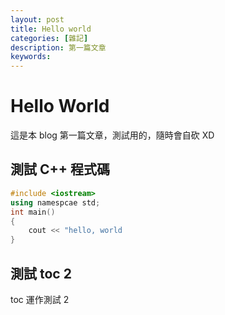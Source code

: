```yaml
---
layout: post
title: Hello world
categories: [雜記]
description: 第一篇文章
keywords: 
---
```


# Hello World

這是本 blog 第一篇文章，測試用的，隨時會自砍 XD

## 測試 C++ 程式碼

```c++
#include <iostream>
using namespcae std;
int main()
{
    cout << "hello, world
}
```

## 測試 toc 2

toc 運作測試 2
<!--stackedit_data:
eyJoaXN0b3J5IjpbNTkxMTk2OTg3XX0=
-->